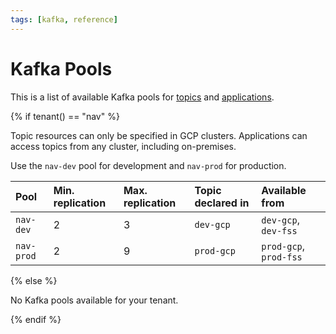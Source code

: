 ```yaml
---
tags: [kafka, reference]
---
```


# Kafka Pools

This is a list of available Kafka pools for [topics](../how-to/create.md) and [applications](../how-to/access.md).

{% if tenant() == "nav" %}

Topic resources can only be specified in GCP clusters.
Applications can access topics from any cluster, including on-premises.

Use the `nav-dev` pool for development and `nav-prod` for production.

| Pool                 | Min. replication | Max. replication | Topic declared in | Available from                               |
|:---------------------|:-----------------|:-----------------|:------------------|:---------------------------------------------|
| `nav-dev`            | 2                | 3                | `dev-gcp`         | `dev-gcp`, `dev-fss`                         |
| `nav-prod`           | 2                | 9                | `prod-gcp`        | `prod-gcp`, `prod-fss`                       |

{% else %}

No Kafka pools available for your tenant.

{% endif %}
